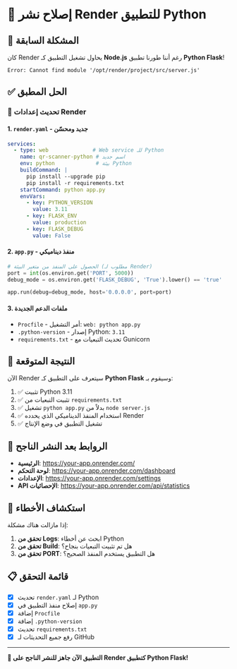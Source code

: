 # 🔧 إصلاح نشر Render للتطبيق Python

## 🚨 المشكلة السابقة
كان Render يحاول تشغيل التطبيق كـ **Node.js** رغم أننا طورنا تطبيق **Python Flask**!

```
Error: Cannot find module '/opt/render/project/src/server.js'
```

## ✅ الحل المطبق

### 🔄 تحديث إعدادات Render

#### 1. `render.yaml` - جديد ومحسّن
```yaml
services:
  - type: web              # Web service للـ Python
    name: qr-scanner-python # اسم جديد
    env: python             # بيئة Python
    buildCommand: |
      pip install --upgrade pip
      pip install -r requirements.txt
    startCommand: python app.py
    envVars:
      - key: PYTHON_VERSION
        value: 3.11
      - key: FLASK_ENV
        value: production
      - key: FLASK_DEBUG
        value: False
```

#### 2. `app.py` - منفذ ديناميكي
```python
# الحصول على المنفذ من متغير البيئة (مطلوب لـ Render)
port = int(os.environ.get('PORT', 5000))
debug_mode = os.environ.get('FLASK_DEBUG', 'True').lower() == 'true'

app.run(debug=debug_mode, host='0.0.0.0', port=port)
```

#### 3. ملفات الدعم الجديدة
- `Procfile` - أمر التشغيل: `web: python app.py`
- `.python-version` - إصدار Python: `3.11`
- `requirements.txt` - تحديث التبعيات مع Gunicorn

## 🚀 النتيجة المتوقعة

الآن Render سيتعرف على التطبيق كـ **Python Flask** وسيقوم بـ:

1. ✅ تثبيت Python 3.11
2. ✅ تثبيت التبعيات من `requirements.txt`
3. ✅ تشغيل `python app.py` بدلاً من `node server.js`
4. ✅ استخدام المنفذ الديناميكي الذي يحدده Render
5. ✅ تشغيل التطبيق في وضع الإنتاج

## 📱 الروابط بعد النشر الناجح

- **الرئيسية**: https://your-app.onrender.com/
- **لوحة التحكم**: https://your-app.onrender.com/dashboard
- **الإعدادات**: https://your-app.onrender.com/settings
- **API الإحصائيات**: https://your-app.onrender.com/api/statistics

## 🔧 استكشاف الأخطاء

إذا مازالت هناك مشكلة:

1. **تحقق من Logs**: ابحث عن أخطاء Python
2. **تحقق من Build**: هل تم تثبيت التبعيات بنجاح؟
3. **تحقق من PORT**: هل التطبيق يستخدم المنفذ الصحيح؟

## 📋 قائمة التحقق

- [x] تحديث `render.yaml` لـ Python
- [x] إصلاح منفذ التطبيق في `app.py`
- [x] إضافة `Procfile`
- [x] إضافة `.python-version`
- [x] تحديث `requirements.txt`
- [x] رفع جميع التحديثات لـ GitHub

---

**🎉 التطبيق الآن جاهز للنشر الناجح على Render كتطبيق Python Flask!** 